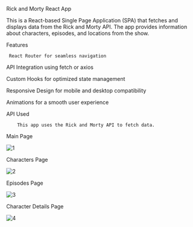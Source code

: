 Rick and Morty React App

This is a React-based Single Page Application (SPA) that fetches and displays data from the Rick and Morty API. The app provides information about characters, episodes, and locations from the show.

Features

     React Router for seamless navigation

API Integration using fetch or axios

Custom Hooks for optimized state management

Responsive Design for mobile and desktop compatibility

Animations for a smooth user experience

API Used

        This app uses the Rick and Morty API to fetch data.

Main Page 

![1](https://github.com/user-attachments/assets/0f150e55-9e6a-4207-9b99-4a96773258b1)

Characters Page 

![2](https://github.com/user-attachments/assets/0bd26c25-a034-408c-99cb-61d5b0eb509b)

Episodes Page

![3](https://github.com/user-attachments/assets/630c1aef-bcbf-4d5b-9526-76bf6a2c0346)

Character Details Page

![4](https://github.com/user-attachments/assets/c39e6915-abfd-456b-b7b7-360591a23fb8)

